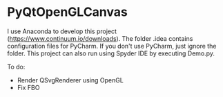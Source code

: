 # PyQtOpenGLCanvas

I use Anaconda to develop this project (https://www.continuum.io/downloads). The folder .idea contains configuration files for PyCharm. If you don't use PyCharm, just ignore the folder. This project can also run using Spyder IDE by executing Demo.py.

To do:
* Render QSvgRenderer using OpenGL
* Fix FBO


